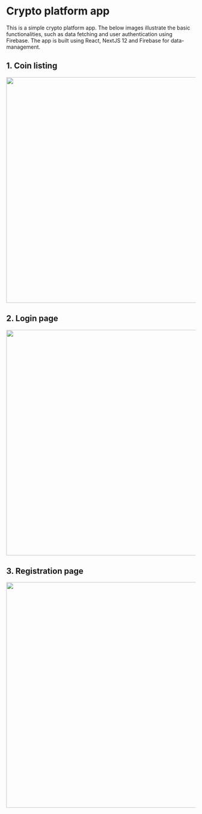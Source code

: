 # Crypto platform app

This is a simple crypto platform app. The below images illustrate the basic functionalities, such as data fetching and user authentication using Firebase. The app is built using React, NextJS 12 and Firebase for data-management.

## 1. Coin listing
<img src="https://github.com/jurij-bozic/crypto-platform/assets/48452688/21cdcf13-1d1a-45cb-88b2-18ad21aad8af" width=600 />

## 2. Login page
<img src="https://github.com/jurij-bozic/crypto-platform/assets/48452688/06a10035-c378-41df-afb1-c8a6fc515caa" width=600 />

## 3. Registration page
<img src="https://github.com/jurij-bozic/crypto-platform/assets/48452688/b2902cdb-bad6-4b69-9b79-d66f046ab753" width=600 />


